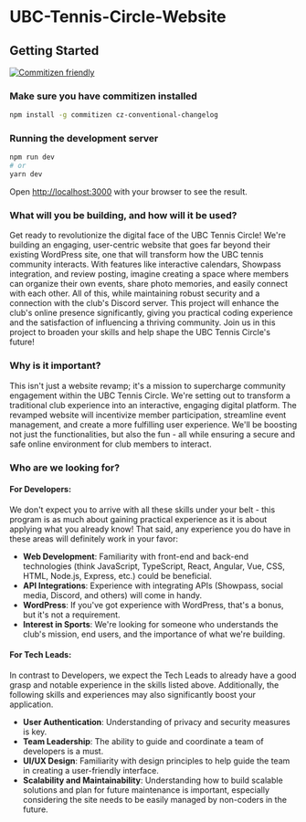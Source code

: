 # UBC-Tennis-Circle-Website

## Getting Started

[![Commitizen friendly](https://img.shields.io/badge/commitizen-friendly-brightgreen.svg)](http://commitizen.github.io/cz-cli/)

### Make sure you have commitizen installed

```bash
npm install -g commitizen cz-conventional-changelog
```

### Running the development server

```bash
npm run dev
# or
yarn dev
```

Open [http://localhost:3000](http://localhost:3000) with your browser to see the result.

### What will you be building, and how will it be used?

Get ready to revolutionize the digital face of the UBC Tennis Circle! We're building an engaging, user-centric website that goes far beyond their existing WordPress site, one that will transform how the UBC tennis community interacts. With features like interactive calendars, Showpass integration, and review posting, imagine creating a space where members can organize their own events, share photo memories, and easily connect with each other. All of this, while maintaining robust security and a connection with the club's Discord server. This project will enhance the club's online presence significantly, giving you practical coding experience and the satisfaction of influencing a thriving community. Join us in this project to broaden your skills and help shape the UBC Tennis Circle's future!

### Why is it important?

This isn't just a website revamp; it's a mission to supercharge community engagement within the UBC Tennis Circle. We're setting out to transform a traditional club experience into an interactive, engaging digital platform. The revamped website will incentivize member participation, streamline event management, and create a more fulfilling user experience. We'll be boosting not just the functionalities, but also the fun - all while ensuring a secure and safe online environment for club members to interact.

### Who are we looking for?

#### For Developers:

We don't expect you to arrive with all these skills under your belt - this program is as much about gaining practical experience as it is about applying what you already know! That said, any experience you do have in these areas will definitely work in your favor:

- **Web Development**: Familiarity with front-end and back-end technologies (think JavaScript, TypeScript, React, Angular, Vue, CSS, HTML, Node.js, Express, etc.) could be beneficial.
- **API Integrations**: Experience with integrating APIs (Showpass, social media, Discord, and others) will come in handy.
- **WordPress**: If you've got experience with WordPress, that's a bonus, but it's not a requirement.
- **Interest in Sports**: We're looking for someone who understands the club's mission, end users, and the importance of what we're building.

#### For Tech Leads:

In contrast to Developers, we expect the Tech Leads to already have a good grasp and notable experience in the skills listed above. Additionally, the following skills and experiences may also significantly boost your application.

- **User Authentication**: Understanding of privacy and security measures is key.
- **Team Leadership**: The ability to guide and coordinate a team of developers is a must.
- **UI/UX Design**: Familiarity with design principles to help guide the team in creating a user-friendly interface.
- **Scalability and Maintainability**: Understanding how to build scalable solutions and plan for future maintenance is important, especially considering the site needs to be easily managed by non-coders in the future.
